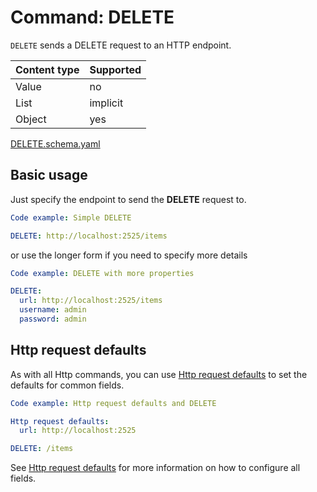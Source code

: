 # Command: DELETE

`DELETE` sends a DELETE request to an HTTP endpoint.

| Content type | Supported |
|--------------|-----------|
| Value        | no        |
| List         | implicit  |
| Object       | yes       |

[DELETE.schema.yaml](schema/DELETE.schema.yaml)

## Basic usage

Just specify the endpoint to send the **DELETE** request to.

```yaml instacli
Code example: Simple DELETE

DELETE: http://localhost:2525/items
```

or use the longer form if you need to specify more details

```yaml instacli
Code example: DELETE with more properties

DELETE:
  url: http://localhost:2525/items
  username: admin
  password: admin
```

## Http request defaults

As with all Http commands, you can use [Http request defaults](Http%20request%20defaults.spec.md) to set the defaults
for common fields.

```yaml instacli
Code example: Http request defaults and DELETE

Http request defaults:
  url: http://localhost:2525

DELETE: /items
```

See [Http request defaults](Http%20request%20defaults.spec.md) for more information on how to configure all fields.
